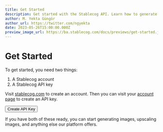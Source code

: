 ```yaml
---
title: Get Started
description: Get started with the Stablecog API. Learn how to generate or upscale images, and more.
author: M. Yekta Güngör
author_url: https://twitter.com/ngyekta
date: 2023-05-26T15:00:00.000Z
preview_image_url: https://ba.stablecog.com/docs/previews/get-started.jpg
---
```


<script>
  import Button from '$components/buttons/Button.svelte'
</script>

# Get Started

To get started, you need two things:

1. A Stablecog account
2. A Stablecog API key

Visit [stablecog.com](https://stablecog.com) to create an account. Then you can visit your [account page](https://stablecog.com/account/api-keys) to create an API key.

<Button class='mt-3 mb-2' href='https://stablecog.com/account/api-keys' target="_blank">
Create API Key
</Button>

If you have both of these ready, you can start generating images, upscaling images, and anything else our platform offers.
